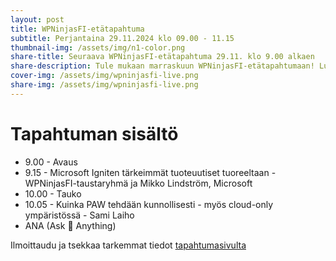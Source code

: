 ```yaml
---
layout: post
title: WPNinjasFI-etätapahtuma
subtitle: Perjantaina 29.11.2024 klo 09.00 - 11.15
thumbnail-img: /assets/img/n1-color.png
share-title: Seuraava WPNinjasFI-etätapahtuma 29.11. klo 9.00 alkaen
share-description: Tule mukaan marraskuun WPNinjasFI-etätapahtumaan! Luvassa Ignite-uutiset ja Sami Laihon PAW-sessio.
cover-img: /assets/img/wpninjasfi-live.png
share-img: /assets/img/wpninjasfi-live.png
--- 
```

# Tapahtuman sisältö
- 9.00 - Avaus
- 9.15 - Microsoft Igniten tärkeimmät tuoteuutiset tuoreeltaan - WPNinjasFI-taustaryhmä ja Mikko Lindström, Microsoft
- 10.00 - Tauko
- 10.05 - Kuinka PAW tehdään kunnollisesti - myös cloud-only ympäristössä - Sami Laiho
- ANA (Ask 🥷 Anything)

Ilmoittaudu ja tsekkaa tarkemmat tiedot [tapahtumasivulta](../tapahtumat/20241129/etatapahtuma-29112024)
